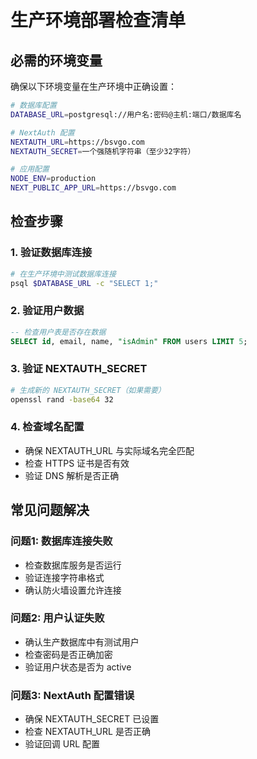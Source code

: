 # 生产环境部署检查清单

## 必需的环境变量

确保以下环境变量在生产环境中正确设置：

```bash
# 数据库配置
DATABASE_URL=postgresql://用户名:密码@主机:端口/数据库名

# NextAuth 配置
NEXTAUTH_URL=https://bsvgo.com
NEXTAUTH_SECRET=一个强随机字符串（至少32字符）

# 应用配置
NODE_ENV=production
NEXT_PUBLIC_APP_URL=https://bsvgo.com
```

## 检查步骤

### 1. 验证数据库连接
```bash
# 在生产环境中测试数据库连接
psql $DATABASE_URL -c "SELECT 1;"
```

### 2. 验证用户数据
```sql
-- 检查用户表是否存在数据
SELECT id, email, name, "isAdmin" FROM users LIMIT 5;
```

### 3. 验证 NEXTAUTH_SECRET
```bash
# 生成新的 NEXTAUTH_SECRET（如果需要）
openssl rand -base64 32
```

### 4. 检查域名配置
- 确保 NEXTAUTH_URL 与实际域名完全匹配
- 检查 HTTPS 证书是否有效
- 验证 DNS 解析是否正确

## 常见问题解决

### 问题1: 数据库连接失败
- 检查数据库服务是否运行
- 验证连接字符串格式
- 确认防火墙设置允许连接

### 问题2: 用户认证失败
- 确认生产数据库中有测试用户
- 检查密码是否正确加密
- 验证用户状态是否为 active

### 问题3: NextAuth 配置错误
- 确保 NEXTAUTH_SECRET 已设置
- 检查 NEXTAUTH_URL 是否正确
- 验证回调 URL 配置

